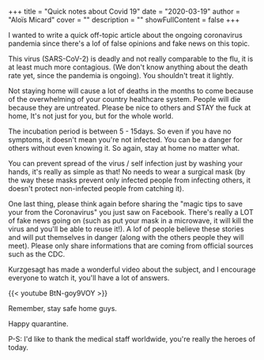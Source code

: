+++
title = "Quick notes about Covid 19"
date = "2020-03-19"
author = "Aloïs Micard"
cover = ""
description = ""
showFullContent = false
+++

I wanted to write a quick off-topic article about the ongoing coronavirus pandemia since there's a lof of false opinions and fake news on this topic.

This virus (SARS-CoV-2) is deadly and not really comparable to the flu, it is at least much more contagious. (We don't know anything about the death rate yet, since the pandemia is ongoing). You shouldn't treat it lightly.

Not staying home will cause a lot of deaths in the months to come because of the overwhelming of your country healthcare system. People will die because they are untreated. Please be nice to others and STAY the fuck at home, It's not just for you, but for the whole world.

The incubation period is between 5 - 15days. So even if you have no symptoms, it doesn't mean you're not infected. You can be a danger for others without even knowing it. So again, stay at home no matter what.

You can prevent spread of the virus / self infection just by washing your hands, it's really as simple as that! No needs to wear a surgical mask (by the way these masks prevent only infected people from infecting others, it doesn't protect non-infected people from catching it).

One last thing, please think again before sharing the "magic tips to save your from the Coronavirus" you just saw on Facebook. There's really a LOT of fake news going on (such as put your mask in a microwave, it will kill the virus and you'll be able to reuse it!). A lof of people believe these stories and will put themselves in danger (along with the others people they will meet). Please only share informations that are coming from official sources such as the CDC.

Kurzgesagt has made a wonderful video about the subject, and I encourage everyone to watch it, you'll have a lot of answers.

{{< youtube BtN-goy9VOY >}}

Remember, stay safe home guys.

Happy quarantine.

P-S: I'd like to thank the medical staff worldwide, you're really the heroes of today.
